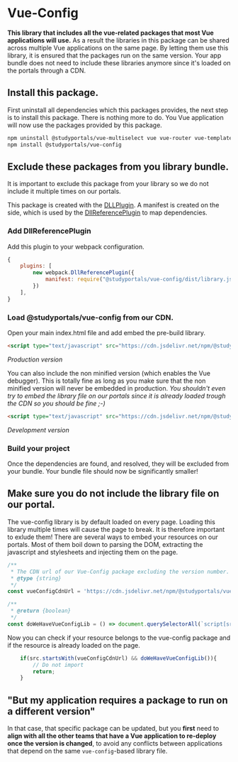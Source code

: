 # Vue-Config

**This library that includes all the vue-related packages that most Vue applications
will use.** As a result the libraries in this package can be shared across multiple
Vue applications on the same page. By letting them use this library, it is
ensured that the packages run on the same version. Your app bundle does not
need to include these libraries anymore since it's loaded on the portals through a
CDN.

## Install this package.
First uninstall all dependencies which this packages provides, the next step is to
install this package. There is nothing more to do. You Vue application
will now use the packages provided by this package.
```bash
npm uninstall @studyportals/vue-multiselect vue vue-router vue-template-compiler vuex
npm install @studyportals/vue-config
```

## Exclude these packages from you library bundle.
It is important to exclude this package from your library so we do not include it multiple
times on our portals.

This package is created with the [DLLPlugin](https://webpack.js.org/plugins/dll-plugin/).
A manifest is created on the side, which is used by the [DllReferencePlugin](https://webpack.js.org/plugins/dll-plugin/#dllreferenceplugin) to map dependencies.

### Add DllReferencePlugin
Add this plugin to your webpack configuration.
``` javascript
{
    plugins: [
        new webpack.DllReferencePlugin({
            manifest: require("@studyportals/vue-config/dist/library.json")
        })
    ],
}
```

### Load @studyportals/vue-config from our CDN.
Open your main index.html file and add embed the pre-build library.
```html
<script type="text/javascript" src="https://cdn.jsdelivr.net/npm/@studyportals/vue-config/dist/library.min.js"></script>
```
_Production version_

You can also include the non minified version (which enables the Vue debugger). This is totally fine
as long as you make sure that the non minified version will never be embedded in production. _You shouldn't
even try to embed the library file on our portals since it is already loaded trough the CDN so you should be
fine ;-)_
```html
<script type="text/javascript" src="https://cdn.jsdelivr.net/npm/@studyportals/vue-config/dist/library.js"></script>
```
_Development version_


### Build your project
Once the dependencies are found, and resolved, they will be excluded from your bundle. Your bundle
file should now be significantly smaller!

## Make sure you do not include the library file on our portal.
The vue-config library is by default loaded on every page. Loading this library multiple times will cause the page
to break. It is therefore important to exlude them! There are several ways to embed your resources on our portals. Most of them boil down to parsing the DOM, extracting the javascript and stylesheets and injecting them on the page.

``` javascript
/**
 * The CDN url of our Vue-Config package excluding the version number.
 * @type {string}
 */
const vueConfigCdnUrl = 'https://cdn.jsdelivr.net/npm/@studyportals/vue-config';

/**
 * @return {boolean}
 */
const doWeHaveVueConfigLib = () => document.querySelectorAll(`script[src^="${vueConfigCdnUrl}"]`).length > 0
```

Now you can check if your resource belongs to the vue-config package and if the resource is already loaded on the page.
``` javascript
	if(src.startsWith(vueConfigCdnUrl) && doWeHaveVueConfigLib()){
        // Do not import
		return;
	}
```

## "But my application requires a package to run on a different version"

In that case, that specific package can be updated, but you **first** need to
**align with all the other teams that have a Vue application to re-deploy once the
version is changed**, to avoid any conflicts between applications that depend on
the same `vue-config`-based library file.
